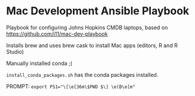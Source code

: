 # Mac Development Ansible Playbook

Playbook for configuring Johns Hopkins CMDB laptops, based on https://github.com/i11/mac-dev-playbook

Installs brew and uses brew cask to install Mac apps (editors, R and R Studio)

Manually installed conda ;(

`install_conda_packages.sh` has the conda packages installed.

PROMPT: `export PS1="\[\e[36m\$PWD $\] \e(B\e[m"`

